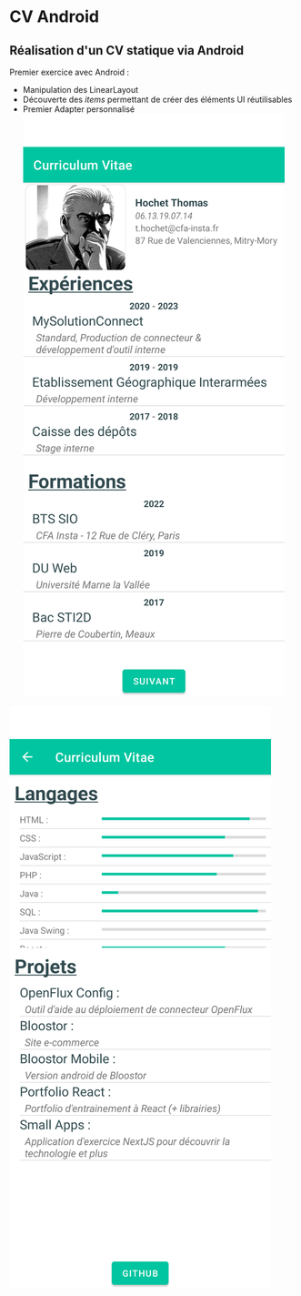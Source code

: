# CV Android

## Réalisation d'un CV statique via Android
Premier exercice avec Android : 
- Manipulation des LinearLayout
- Découverte des _items_ permettant de créer des éléments UI réutilisables
- Premier Adapter personnalisé
![](1.png)

![](2.png)